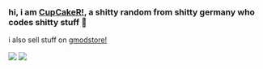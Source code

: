 ### hi, i am [CupCakeR!](https://github.com/CupCakeR), a shitty random from shitty germany who codes shitty stuff 👋
i also sell stuff on [gmodstore!](https://www.gmodstore.com/users/76561198106129502)

<a>
  <img align="center" src="https://github-readme-stats.vercel.app/api?username=CupCakeR&count_private=true&show_icons=true&theme=dark&include_all_commits=true" />
</a>
<a>
  <img align="center" src="https://github-readme-stats.vercel.app/api/top-langs/?username=CupCakeR&layout=compact&theme=dark" />
</a>
